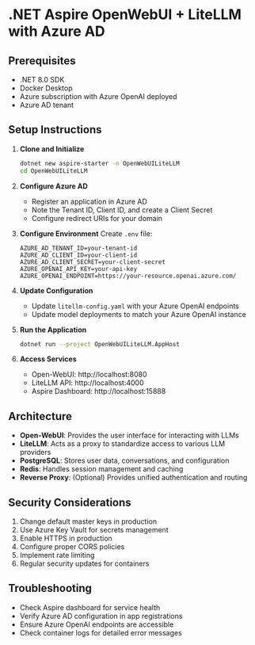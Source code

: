 # .NET Aspire OpenWebUI + LiteLLM with Azure AD

## Prerequisites
- .NET 8.0 SDK
- Docker Desktop
- Azure subscription with Azure OpenAI deployed
- Azure AD tenant

## Setup Instructions

1. **Clone and Initialize**
   ```bash
   dotnet new aspire-starter -n OpenWebUILiteLLM
   cd OpenWebUILiteLLM
   ```

2. **Configure Azure AD**
   - Register an application in Azure AD
   - Note the Tenant ID, Client ID, and create a Client Secret
   - Configure redirect URIs for your domain

3. **Configure Environment**
   Create `.env` file:
   ```
   AZURE_AD_TENANT_ID=your-tenant-id
   AZURE_AD_CLIENT_ID=your-client-id
   AZURE_AD_CLIENT_SECRET=your-client-secret
   AZURE_OPENAI_API_KEY=your-api-key
   AZURE_OPENAI_ENDPOINT=https://your-resource.openai.azure.com/
   ```

4. **Update Configuration**
   - Update `litellm-config.yaml` with your Azure OpenAI endpoints
   - Update model deployments to match your Azure OpenAI instance

5. **Run the Application**
   ```bash
   dotnet run --project OpenWebUILiteLLM.AppHost
   ```

6. **Access Services**
   - Open-WebUI: http://localhost:8080
   - LiteLLM API: http://localhost:4000
   - Aspire Dashboard: http://localhost:15888

## Architecture

- **Open-WebUI**: Provides the user interface for interacting with LLMs
- **LiteLLM**: Acts as a proxy to standardize access to various LLM providers
- **PostgreSQL**: Stores user data, conversations, and configuration
- **Redis**: Handles session management and caching
- **Reverse Proxy**: (Optional) Provides unified authentication and routing

## Security Considerations

1. Change default master keys in production
2. Use Azure Key Vault for secrets management
3. Enable HTTPS in production
4. Configure proper CORS policies
5. Implement rate limiting
6. Regular security updates for containers

## Troubleshooting

- Check Aspire dashboard for service health
- Verify Azure AD configuration in app registrations
- Ensure Azure OpenAI endpoints are accessible
- Check container logs for detailed error messages